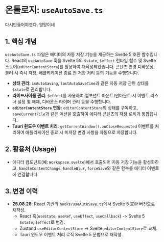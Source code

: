 # 온톨로지: `useAutoSave.ts`

다시만들어야겟다. 엉망이네
## 1. 핵심 개념

`useAutoSave.ts` 파일은 에디터의 자동 저장 기능을 제공하는 Svelte 5 호환 함수입니다. React의 `useAutoSave` 훅을 Svelte 5의 `$state`, `$effect` 런타임 함수 및 Svelte 스토어(`editorContentStore`)를 활용하여 재작성되었습니다. 콘텐츠 변경 디바운싱, 블러 시 즉시 저장, 애플리케이션 종료 전 저장 처리 등의 기능을 수행합니다.

- **상태 관리**: `isAutoSaving`, `lastAutoSaveTime`과 같은 자동 저장 관련 상태를 `$state`로 관리합니다.
- **라이프사이클 관리**: `$effect`를 사용하여 컴포넌트 마운트/언마운트 시 이벤트 리스너 설정 및 해제, 디바운스 타이머 관리 등을 수행합니다.
- **`editorContentStore` 연동**: `editorContentStore`의 상태를 구독하고, `saveCurrentFile`과 같은 액션을 호출하여 에디터 콘텐츠의 저장 로직과 통합됩니다.
- **Tauri 윈도우 이벤트 처리**: `getCurrentWindow().onCloseRequested` 이벤트를 처리하여 애플리케이션 종료 시 미저장 변경 사항을 자동으로 저장합니다.

## 2. 활용처 (Usage)

- 에디터 컴포넌트(예: `Workspace.svelte`)에서 호출되어 자동 저장 기능을 활성화하고, `handleContentChange`, `handleBlur`, `forceSave`와 같은 함수를 에디터 이벤트에 연결합니다.

## 3. 변경 이력

- **25.08.26**: React 기반의 `hooks/useAutoSave.ts`에서 Svelte 5 호환 버전으로 재작성.
    - React 훅(`useState`, `useRef`, `useEffect`, `useCallback`) -> Svelte 5 `$state`, `$effect`로 변경.
    - Zustand `useEditorContentStore` -> Svelte `editorContentStore`로 교체.
    - Tauri 윈도우 이벤트 처리 로직 Svelte 5 문법으로 재작성.
